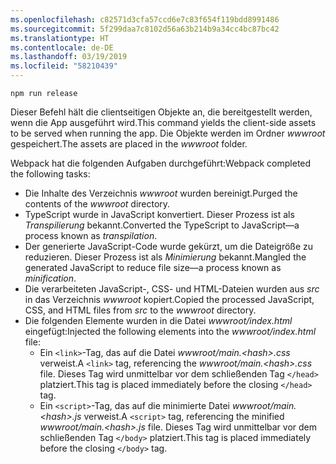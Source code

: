 ```yaml
---
ms.openlocfilehash: c82571d3cfa57ccd6e7c83f654f119bdd8991486
ms.sourcegitcommit: 5f299daa7c8102d56a63b214b9a34cc4bc87bc42
ms.translationtype: HT
ms.contentlocale: de-DE
ms.lasthandoff: 03/19/2019
ms.locfileid: "58210439"
---
```

```console
npm run release
```

<span data-ttu-id="a6b48-101">Dieser Befehl hält die clientseitigen Objekte an, die bereitgestellt werden, wenn die App ausgeführt wird.</span><span class="sxs-lookup"><span data-stu-id="a6b48-101">This command yields the client-side assets to be served when running the app.</span></span> <span data-ttu-id="a6b48-102">Die Objekte werden im Ordner *wwwroot* gespeichert.</span><span class="sxs-lookup"><span data-stu-id="a6b48-102">The assets are placed in the *wwwroot* folder.</span></span>

<span data-ttu-id="a6b48-103">Webpack hat die folgenden Aufgaben durchgeführt:</span><span class="sxs-lookup"><span data-stu-id="a6b48-103">Webpack completed the following tasks:</span></span>

* <span data-ttu-id="a6b48-104">Die Inhalte des Verzeichnis *wwwroot* wurden bereinigt.</span><span class="sxs-lookup"><span data-stu-id="a6b48-104">Purged the contents of the *wwwroot* directory.</span></span>
* <span data-ttu-id="a6b48-105">TypeScript wurde in JavaScript konvertiert. Dieser Prozess ist als *Transpilierung* bekannt.</span><span class="sxs-lookup"><span data-stu-id="a6b48-105">Converted the TypeScript to JavaScript&mdash;a process known as *transpilation*.</span></span>
* <span data-ttu-id="a6b48-106">Der generierte JavaScript-Code wurde gekürzt, um die Dateigröße zu reduzieren. Dieser Prozess ist als *Minimierung* bekannt.</span><span class="sxs-lookup"><span data-stu-id="a6b48-106">Mangled the generated JavaScript to reduce file size&mdash;a process known as *minification*.</span></span>
* <span data-ttu-id="a6b48-107">Die verarbeiteten JavaScript-, CSS- und HTML-Dateien wurden aus *src* in das Verzeichnis *wwwroot* kopiert.</span><span class="sxs-lookup"><span data-stu-id="a6b48-107">Copied the processed JavaScript, CSS, and HTML files from *src* to the *wwwroot* directory.</span></span>
* <span data-ttu-id="a6b48-108">Die folgenden Elemente wurden in die Datei *wwwroot/index.html* eingefügt:</span><span class="sxs-lookup"><span data-stu-id="a6b48-108">Injected the following elements into the *wwwroot/index.html* file:</span></span>
  * <span data-ttu-id="a6b48-109">Ein `<link>`-Tag, das auf die Datei *wwwroot/main.\<hash\>.css* verweist.</span><span class="sxs-lookup"><span data-stu-id="a6b48-109">A `<link>` tag, referencing the *wwwroot/main.\<hash\>.css* file.</span></span> <span data-ttu-id="a6b48-110">Dieses Tag wird unmittelbar vor dem schließenden Tag `</head>` platziert.</span><span class="sxs-lookup"><span data-stu-id="a6b48-110">This tag is placed immediately before the closing `</head>` tag.</span></span>
  * <span data-ttu-id="a6b48-111">Ein `<script>`-Tag, das auf die minimierte Datei *wwwroot/main.\<hash\>.js* verweist.</span><span class="sxs-lookup"><span data-stu-id="a6b48-111">A `<script>` tag, referencing the minified *wwwroot/main.\<hash\>.js* file.</span></span> <span data-ttu-id="a6b48-112">Dieses Tag wird unmittelbar vor dem schließenden Tag `</body>` platziert.</span><span class="sxs-lookup"><span data-stu-id="a6b48-112">This tag is placed immediately before the closing `</body>` tag.</span></span>
